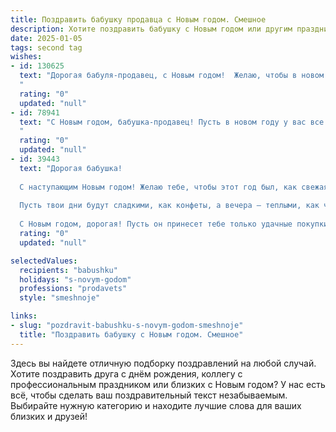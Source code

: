 ```yaml
---
title: Поздравить бабушку продавца с Новым годом. Смешное
description: Хотите поздравить бабушку с Новым годом или другим праздником? Наш ИИ создаст незабываемое поздравление, а вы обязательно выделитесь среди других.  
date: 2025-01-05
tags: second tag
wishes:
- id: 130625
  text: "Дорогая бабуля-продавец, с Новым годом!  Желаю, чтобы в новом году твои продажи взлетели выше елки, а клиенты были настолько довольны, что дарили тебе не только деньги, но и горы мандаринов и шоколадных Дедов Морозов! Пусть весь год будет таким же сладким и прибыльным, как твой фирменный торт \"Наполеон\" (если, конечно, ты его печешь)! 😉
  "
  rating: "0"
  updated: "null"
- id: 78941
  text: "С Новым годом, бабушка-продавец! Пусть в новом году у вас все будет в шоколаде, а покупатели - исключительно милые и щедрые! 😉
  "
  rating: "0"
  updated: "null"
- id: 39443
  text: "Дорогая бабушка!
  
  С наступающим Новым годом! Желаю тебе, чтобы этот год был, как свежая корзина с продуктами – полной радости, здоровья и счастья! Пусть в твоей жизни будет столько же ярких моментов, сколько товаров на полках в магазине, а настроение всегда зашкаливает, как цена на спекулятивные товары в \"черную пятницу\"!
  
  Пусть твои дни будут сладкими, как конфеты, а вечера – теплыми, как чай, который ты всегда готовишь с любовью. И помни, бабушка, что ты – наш VIP-клиент в сердце, а мы всегда готовы к распродаже твоих улыбок!
  
  С Новым годом, дорогая! Пусть он принесет тебе только удачные покупки и незабываемые скидки на счастье!"
  rating: "0"
  updated: "null"

selectedValues:
  recipients: "babushku"
  holidays: "s-novym-godom"
  professions: "prodavets"
  style: "smeshnoje"

links:
- slug: "pozdravit-babushku-s-novym-godom-smeshnoje"
  title: "Поздравить бабушку с Новым годом. Смешное"
---
```


Здесь вы найдете отличную подборку поздравлений на любой случай.
Хотите поздравить друга с днём рождения, коллегу с профессиональным праздником или близких с Новым годом? У нас есть всё, чтобы сделать ваш поздравительный текст незабываемым. Выбирайте нужную категорию и находите лучшие слова для ваших близких и друзей!
